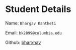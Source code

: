 # Student Details

Name: `Bhargav Kantheti`

Email: `bk2899@columbia.edu`

Github: [bharxhav](https://github.com/bharxhav)
